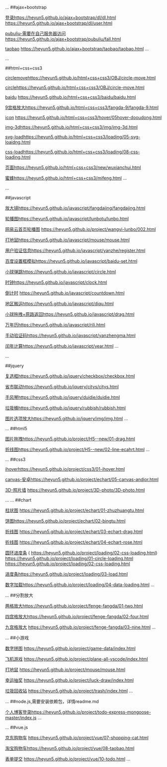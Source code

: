 ...
##ajax+bootstrap

[登录](https://heyun5.github.io/ajax+bootstrap/dl/dl.html)https://heyun5.github.io/ajax+bootstrap/dl/dl.html
https://heyun5.github.io/ajax+bootstrap/dl/user.html

[pubuliu-需要在自己服务器访问](https://heyun5.github.io/ajax+bootstrap/pubuliu/fall.html)https://heyun5.github.io/ajax+bootstrap/pubuliu/fall.html

[taobao](https://heyun5.github.io/ajax+bootstrap/taobao/taobao.html)
https://heyun5.github.io/ajax+bootstrap/taobao/taobao.html
...

...

##html+css+css3

[circlemove](https://heyun5.github.io/html+css+css3/OBJ/circle-move.html)https://heyun5.github.io/html+css+css3/OBJ/circle-move.html

[circle](https://heyun5.github.io/html+css+css3/OBJ/circle.html)https://heyun5.github.io/html+css+css3/OBJ/circle-move.html

[baidu](https://heyun5.github.io/html+css+css3/baidu/baidu.html)
https://heyun5.github.io/html+css+css3/baidu/baidu.html

[9宫格放大](https://heyun5.github.io/html+css+css3/fangda-9/fangda-9.html)https://heyun5.github.io/html+css+css3/fangda-9/fangda-9.html

[icon](https://heyun5.github.io/html+css+css3/hover/05hover-dooudong.html)
https://heyun5.github.io/html+css+css3/hover/05hover-dooudong.html

[img-3d](https://heyun5.github.io/html+css+css3/img/img-3d.html)https://heyun5.github.io/html+css+css3/img/img-3d.html

[svg-load](https://heyun5.github.io/html+css+css3/loading/05-svg-loaidng.html)https://heyun5.github.io/html+css+css3/loading/05-svg-loaidng.html

[css-load](https://heyun5.github.io/html+css+css3/loading/08-css-loading.html)https://heyun5.github.io/html+css+css3/loading/08-css-loading.html

[页面](https://heyun5.github.io/html+css+css3/new/wuxianchui.html)https://heyun5.github.io/html+css+css3/new/wuxianchui.html

[蜜蜂](https://heyun5.github.io/html+css+css3/mifeng.html)https://heyun5.github.io/html+css+css3/mifeng.html
...

...

##javascript

[放大镜](https://heyun5.github.io/javascript/fangdajing/fangdajing.html)https://heyun5.github.io/javascript/fangdajing/fangdajing.html

[轮播图](https://heyun5.github.io/javascript/lunbotu/lunbo.html)https://heyun5.github.io/javascript/lunbotu/lunbo.html

[网易云首页轮播图](https://heyun5.github.io/project/wangyi-lunbo/002.html)
https://heyun5.github.io/project/wangyi-lunbo/002.html

[打地鼠](https://heyun5.github.io/javascript/mouse/mouse.html)https://heyun5.github.io/javascript/mouse/mouse.html

[用户验证信息](https://heyun5.github.io/javascript/yanzhe/register.html)https://heyun5.github.io/javascript/yanzhe/register.html

[百度设置框模拟](https://heyun5.github.io/javascript/baidu-set.html)https://heyun5.github.io/javascript/baidu-set.html

[小球弹跳](https://heyun5.github.io/javascript/circle.html)https://heyun5.github.io/javascript/circle.html

[时钟](https://heyun5.github.io/javascript/clock.html)https://heyun5.github.io/javascript/clock.html

[倒计时](https://heyun5.github.io/javascript/countdown.html)
https://heyun5.github.io/javascript/countdown.html

[地区搬运](https://heyun5.github.io/javascript/diqu.html)https://heyun5.github.io/javascript/diqu.html

[小球拖拽+原路返回](https://heyun5.github.io/javascript/drag.html)https://heyun5.github.io/javascript/drag.html

[万年历](https://heyun5.github.io/javascript/rili.html)https://heyun5.github.io/javascript/rili.html

[手动验证码](https://heyun5.github.io/javascript/yanzhengma.html)https://heyun5.github.io/javascript/yanzhengma.html

[闰年计算](https://heyun5.github.io/javascript/year.html)https://heyun5.github.io/javascript/year.html
...

...

##jquery

[复选框](https://heyun5.github.io/jquery/checkbox/checkbox.html)https://heyun5.github.io/jquery/checkbox/checkbox.html

[省市联动](https://heyun5.github.io/jquery/citys/citys.html)https://heyun5.github.io/jquery/citys/citys.html

[手风琴](https://heyun5.github.io/jquery/duidie/duidie.html)https://heyun5.github.io/jquery/duidie/duidie.html

[垃圾桶](https://heyun5.github.io/jquery/rubbish/rubbish.html)https://heyun5.github.io/jquery/rubbish/rubbish.html

[图片选项放大](https://heyun5.github.io/jquery/img/img.html)https://heyun5.github.io/jquery/img/img.html
...

...
##html5

[图片拖拽](https://heyun5.github.io/project/H5--new/01-drag.html)https://heyun5.github.io/project/H5--new/01-drag.html

[折线图](https://heyun5.github.io/project/H5--new/02-line-ecahrt.html)https://heyun5.github.io/project/H5--new/02-line-ecahrt.html
...

...
##css3

[ihover](https://heyun5.github.io/project/css3/01-ihover.html)https://heyun5.github.io/project/css3/01-ihover.html

[canvas-安卓](https://heyun5.github.io/project/echart/05-canvas-andior.html)https://heyun5.github.io/project/echart/05-canvas-andior.html

[3D-照片墙](https://heyun5.github.io/project/3D-photo/3D-photo.html)
https://heyun5.github.io/project/3D-photo/3D-photo.html

...
...
##chart

[柱状图](https://heyun5.github.io/project/echart/01-zhuzhuangtu.html)
https://heyun5.github.io/project/echart/01-zhuzhuangtu.html

[饼图](https://heyun5.github.io/project/echart/02-bingtu.html)https://heyun5.github.io/project/echart/02-bingtu.html

[折线图](https://heyun5.github.io/project/echart/03-echart-drag.html)
https://heyun5.github.io/project/echart/03-echart-drag.html

[折线图](https://heyun5.github.io/project/echart/04-echart-rose.html)
https://heyun5.github.io/project/echart/04-echart-rose.html

[圆环进度条](https://heyun5.github.io/project/loading/01-circle-loading.html)
( https://heyun5.github.io/project/loading/02-css-loading.html)
       https://heyun5.github.io/project/loading/01-circle-loading.html
	   https://heyun5.github.io/project/loading/02-css-loading.html

[进度条](https://heyun5.github.io/project/loading/03-load.html)https://heyun5.github.io/project/loading/03-load.html

[数字加载](https://heyun5.github.io/project/loading/04-data-loading.html)https://heyun5.github.io/project/loading/04-data-loading.html
...

...
##分割放大

[两格放大](https://heyun5.github.io/project/fenge-fangda/01-two.html)https://heyun5.github.io/project/fenge-fangda/01-two.html

[四宫格放大](https://heyun5.github.io/project/fenge-fangda/02-four.html)https://heyun5.github.io/project/fenge-fangda/02-four.html

[九宫格放大](https://heyun5.github.io/project/fenge-fangda/03-nine.html)
https://heyun5.github.io/project/fenge-fangda/03-nine.html
...

...
##小游戏

[数字拼图](https://heyun5.github.io/project/game-data/index.html)
https://heyun5.github.io/project/game-data/index.html

[飞机游戏](https://heyun5.github.io/project/plane-all-vscode/index.html)
https://heyun5.github.io/project/plane-all-vscode/index.html

[打地鼠](https://heyun5.github.io/project/mouse/mouse.html)
https://heyun5.github.io/project/mouse/mouse.html

[幸运抽奖](https://heyun5.github.io/project/luck-draw/index.html)
https://heyun5.github.io/project/luck-draw/index.html

[垃圾回收站](https://heyun5.github.io/project/trash/index.html)
https://heyun5.github.io/project/trash/index.html
...


...
##node.js,需要安装依赖包，详情readme.md

[个人博客登录](https://heyun5.github.io/project/todo-express-mongoose-master/index.js)https://heyun5.github.io/project/todo-express-mongoose-master/index.js
...

...
##vue.js

[京东购物车](https://heyun5.github.io/project/vue/07-shopping-cat.html)
https://heyun5.github.io/project/vue/07-shopping-cat.html

[淘宝购物车](https://heyun5.github.io/project/vue/08-taobao.html)https://heyun5.github.io/project/vue/08-taobao.html

[表单提交](https://heyun5.github.io/project/vue/10-todo.html)
https://heyun5.github.io/project/vue/10-todo.html
...